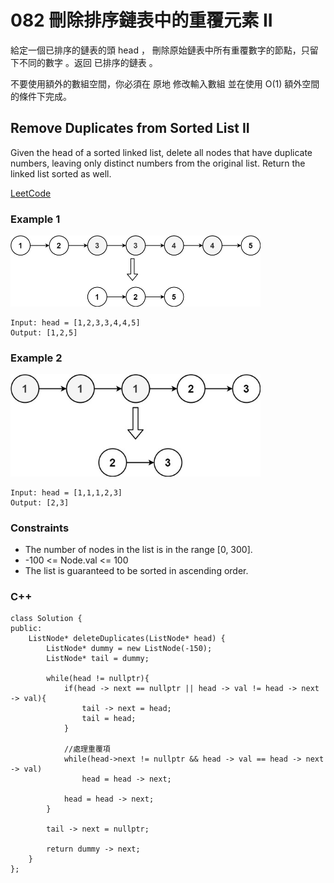 # 082 刪除排序鏈表中的重覆元素 II

給定一個已排序的鏈表的頭 head ， 刪除原始鏈表中所有重覆數字的節點，只留下不同的數字 。返回 已排序的鏈表 。

不要使用額外的數組空間，你必須在 原地 修改輸入數組 並在使用 O(1) 額外空間的條件下完成。


## Remove Duplicates from Sorted List II

Given the head of a sorted linked list, delete all nodes that have duplicate numbers, leaving only distinct numbers from the original list. Return the linked list sorted as well.

[LeetCode](https://leetcode-cn.com/remove-duplicates-from-sorted-list-ii/)

### Example 1

<img src="img/082_1.jpg" width = "400"/>

```
Input: head = [1,2,3,3,4,4,5]
Output: [1,2,5]
```

### Example 2

<img src="img/082_2.jpg" width = "400"/>

```
Input: head = [1,1,1,2,3]
Output: [2,3]
``` 

### Constraints

* The number of nodes in the list is in the range [0, 300].
* -100 <= Node.val <= 100
* The list is guaranteed to be sorted in ascending order.


### C++ 

```
class Solution {
public:
    ListNode* deleteDuplicates(ListNode* head) {
        ListNode* dummy = new ListNode(-150);
        ListNode* tail = dummy;

        while(head != nullptr){
            if(head -> next == nullptr || head -> val != head -> next -> val){
                tail -> next = head;
                tail = head;
            }
            
            //處理重覆項
            while(head->next != nullptr && head -> val == head -> next -> val)
                head = head -> next;

            head = head -> next;
        }

        tail -> next = nullptr;

        return dummy -> next;
    }
};
```
